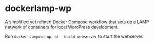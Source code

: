 # dockerlamp-wp
A simplified yet refined Docker Compose workflow that sets up a LAMP network of containers for local WordPress development.

Run `docker-compose up -d --build webserver` to start the webserver.
